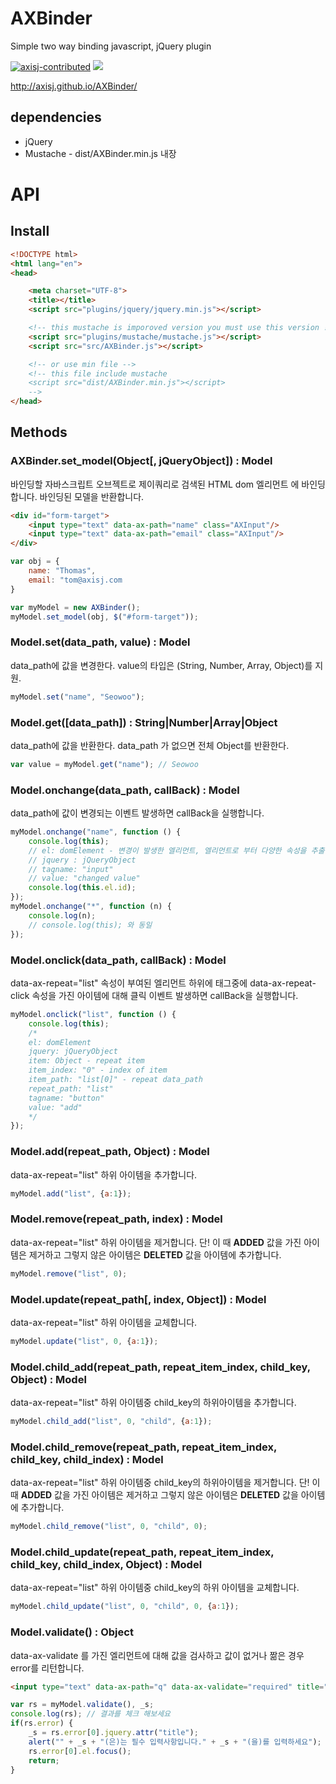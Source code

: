 # AXBinder

Simple two way binding javascript, jQuery plugin

[![axisj-contributed](https://img.shields.io/badge/AXISJ.com-OpensourceJavascriptUILibrary-green.svg)](https://github.com/axisj) ![](https://img.shields.io/badge/Seowoo-Mondo&Thomas-red.svg)

http://axisj.github.io/AXBinder/


## dependencies
- jQuery
- Mustache - dist/AXBinder.min.js 내장

# API

## Install
```html
<!DOCTYPE html>
<html lang="en">
<head>

	<meta charset="UTF-8">
	<title></title>
	<script src="plugins/jquery/jquery.min.js"></script>

    <!-- this mustache is imporoved version you must use this version ! -->
	<script src="plugins/mustache/mustache.js"></script>
	<script src="src/AXBinder.js"></script>

	<!-- or use min file -->
	<!-- this file include mustache
    <script src="dist/AXBinder.min.js"></script>
	-->
</head>
```

## Methods

### AXBinder.set_model(Object[, jQueryObject]) : Model
바인딩할 자바스크립트 오브젝트로
제이쿼리로 검색된 HTML dom 엘리먼트 에 바인딩합니다.
바인딩된 모델을 반환합니다.

```html
<div id="form-target">
	<input type="text" data-ax-path="name" class="AXInput"/>
	<input type="text" data-ax-path="email" class="AXInput"/>
</div>
```

```js
var obj = {
	name: "Thomas",
	email: "tom@axisj.com
}

var myModel = new AXBinder();
myModel.set_model(obj, $("#form-target"));
```


### Model.set(data_path, value) : Model
data_path에 값을 변경한다. value의 타입은 (String, Number, Array, Object)를 지원.

```js
myModel.set("name", "Seowoo");
```

### Model.get([data_path]) : String|Number|Array|Object
data_path에 값을 반환한다. data_path 가 없으면 전체 Object를 반환한다.

```js
var value = myModel.get("name"); // Seowoo
```

### Model.onchange(data_path, callBack) : Model
data_path에 값이 변경되는 이벤트 발생하면 callBack을 실행합니다.

```js
myModel.onchange("name", function () {
    console.log(this);
    // el: domElement - 변경이 발생한 엘리먼트, 엘리먼트로 부터 다양한 속성을 추출할 수 있다.
    // jquery : jQueryObject
    // tagname: "input"
    // value: "changed value"
    console.log(this.el.id);
});
myModel.onchange("*", function (n) {
    console.log(n);
    // console.log(this); 와 동일
});
```

### Model.onclick(data_path, callBack) : Model
data-ax-repeat="list" 속성이 부여된 엘리먼트 하위에 태그중에 data-ax-repeat-click 속성을 가진 아이템에 대해 클릭 이벤트 발생하면 callBack을 실행합니다.

```js
myModel.onclick("list", function () {
    console.log(this);
    /*
    el: domElement
    jquery: jQueryObject
    item: Object - repeat item
    item_index: "0" - index of item
    item_path: "list[0]" - repeat data_path
    repeat_path: "list"
    tagname: "button"
    value: "add"
    */
});
```


### Model.add(repeat_path, Object) : Model
data-ax-repeat="list" 하위 아이템을 추가합니다.
```js
myModel.add("list", {a:1});
```

### Model.remove(repeat_path, index) : Model
data-ax-repeat="list" 하위 아이템을 제거합니다. 단! 이 때 __ADDED__ 값을 가진 아이템은 제거하고 그렇지 않은 아이템은 __DELETED__ 값을 아이템에 추가합니다.
```js
myModel.remove("list", 0);
```
### Model.update(repeat_path[, index, Object]) : Model
data-ax-repeat="list" 하위 아이템을 교체합니다.
```js
myModel.update("list", 0, {a:1});
```

### Model.child_add(repeat_path, repeat_item_index, child_key, Object) : Model
data-ax-repeat="list" 하위 아이템중 child_key의 하위아이템을 추가합니다.
```js
myModel.child_add("list", 0, "child", {a:1});
```

### Model.child_remove(repeat_path, repeat_item_index, child_key, child_index) : Model
data-ax-repeat="list" 하위 아이템중 child_key의 하위아이템을 제거합니다. 단! 이 때 __ADDED__ 값을 가진 아이템은 제거하고 그렇지 않은 아이템은 __DELETED__ 값을 아이템에 추가합니다.
```js
myModel.child_remove("list", 0, "child", 0);
```
### Model.child_update(repeat_path, repeat_item_index, child_key, child_index, Object) : Model
data-ax-repeat="list" 하위 아이템중 child_key의 하위 아이템을 교체합니다.
```js
myModel.child_update("list", 0, "child", 0, {a:1});
```

### Model.validate() : Object
data-ax-validate 를 가진 엘리먼트에 대해 값을 검사하고 값이 없거나 짦은 경우 error를 리턴합니다.
```html
<input type="text" data-ax-path="q" data-ax-validate="required" title="이름" maxlength="8" class="AXInput W150" value=""/>
```
```js
var rs = myModel.validate(), _s;
console.log(rs); // 결과를 체크 해보세요
if(rs.error) {
    _s = rs.error[0].jquery.attr("title");
    alert("" + _s + "(은)는 필수 입력사항입니다." + _s + "(을)를 입력하세요");
    rs.error[0].el.focus();
    return;
}
```